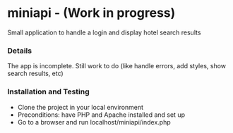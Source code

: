 # miniapi - (Work in progress)
Small application to handle a login and display hotel search results

### Details
The app is incomplete. Still work to do (like handle errors, add styles, show search results, etc)

### Installation and Testing

- Clone the project in your local environment
- Preconditions: have PHP and Apache installed and set up
- Go to a browser and run localhost/miniapi/index.php